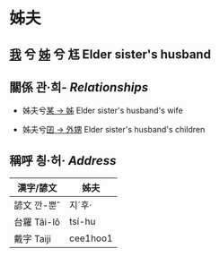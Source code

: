 # 姊夫
## [我](member1.md) 兮 [姊](member5.md) 兮 尪 Elder sister's husband

## 關係 관·희- _Relationships_

- 姊夫兮[某 → 姊](member5.md) Elder sister's husband's wife

- 姊夫兮[囝 → 外甥](member25.md) Elder sister's husband's children



## 稱呼 칑·허· _Address_

漢字/諺文 | 姊夫
--- | ---
諺文 깐-뿐ˆ | 지ˊ후·
台羅 Tâi-lô | tsí-hu
戴字 Taiji | cee1hoo1


